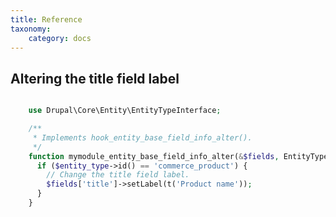 ```yaml
---
title: Reference
taxonomy:
    category: docs
---
```


Altering the title field label
------------------------------

```php

    use Drupal\Core\Entity\EntityTypeInterface;

    /**
     * Implements hook_entity_base_field_info_alter().
     */
    function mymodule_entity_base_field_info_alter(&$fields, EntityTypeInterface $entity_type) {
      if ($entity_type->id() == 'commerce_product') {
        // Change the title field label.
        $fields['title']->setLabel(t('Product name'));
      }
    }
```
